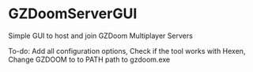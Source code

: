 # GZDoomServerGUI

Simple GUI to host and join GZDoom Multiplayer Servers

To-do:
Add all configuration options,
Check if the tool works with Hexen,
Change GZDOOM to to PATH path to gzdoom.exe
